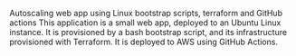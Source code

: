 Autoscaling web app using Linux bootstrap scripts, terraform and GitHub actions
This application is a small web app, deployed to an Ubuntu Linux instance. It is provisioned by a bash bootstrap script, and its infrastructure provisioned with Terraform. It is deployed to AWS using GitHub Actions.
